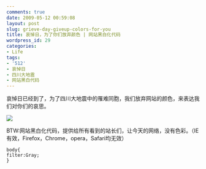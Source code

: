 ```yaml
---
comments: true
date: 2009-05-12 00:59:08
layout: post
slug: grieve-day-giveup-colors-for-you
title: 哀悼日，为了你们放弃颜色 | 网站黑白化代码
wordpress_id: 29
categories:
- Life
tags:
- '512'
- 哀悼日
- 四川大地震
- 网站黑白代码
---
```








哀悼日已经到了，为了四川大地震中的罹难同胞，我们放弃网站的颜色，来表达我们对你们的哀思。




![](/upload/512.jpg)







BTW:网站黑白化代码，提供给所有看到的站长们，让今天的网络，没有色彩。（IE有效，Firefox，Chrome，opera，Safari均无效）



    
    
    body{
    filter:Gray;
    }
    
